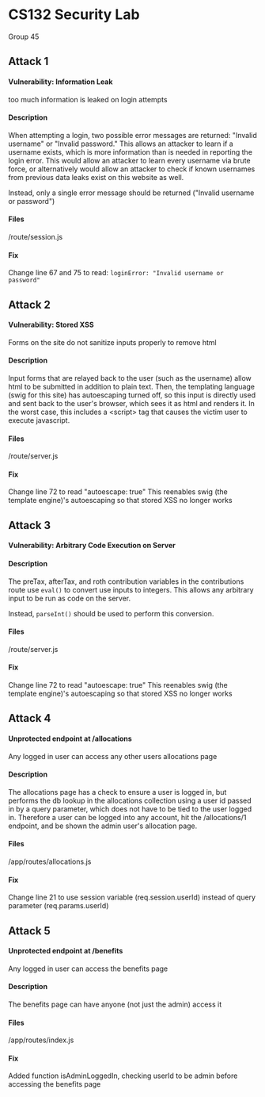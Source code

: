 # CS132 Security Lab
Group 45

## Attack 1
#### Vulnerability: Information Leak
too much information is leaked on login attempts

#### Description
When attempting a login, two possible error messages are returned: "Invalid username" or "Invalid password." This allows an attacker to learn if a username exists, which is more information than is needed in reporting the login error. This would allow an attacker to learn every username via brute force, or alternatively would allow an attacker to check if known usernames from previous data leaks exist on this website as well.

Instead, only a single error message should be returned ("Invalid username or password")


#### Files
/route/session.js

#### Fix
Change line 67 and 75 to read: `loginError: "Invalid username or password"`


## Attack 2
#### Vulnerability: Stored XSS
Forms on the site do not sanitize inputs properly to remove html

#### Description
Input forms that are relayed back to the user (such as the username) allow html to be submitted in addition to plain text. Then, the templating language (swig for this site) has autoescaping turned off, so this input is directly used and sent back to the user's browser, which sees it as html and renders it. In the worst case, this includes a &lt;script&gt; tag that causes the victim user to execute javascript.

#### Files
/route/server.js

#### Fix
Change line 72 to read "autoescape: true"
This reenables swig (the template engine)'s autoescaping so that stored XSS no longer works

## Attack 3
#### Vulnerability: Arbitrary Code Execution on Server

#### Description
The preTax, afterTax, and roth contribution variables in the contributions route use `eval()` to convert use inputs to integers. This allows any arbitrary input to be run as code on the server.

Instead, `parseInt()` should be used to perform this conversion.

#### Files
/route/server.js

#### Fix
Change line 72 to read "autoescape: true"
This reenables swig (the template engine)'s autoescaping so that stored XSS no longer works

## Attack 4 
#### Unprotected endpoint at /allocations
Any logged in user can access any other users allocations page

#### Description
The allocations page has a check to ensure a user is logged in, but performs the db lookup in the allocations collection using a user id passed in by a query parameter, which does not have to be tied to the user logged in. Therefore a user can be logged into any account, hit the /allocations/1 endpoint, and be shown the admin user's allocation page.

#### Files
/app/routes/allocations.js

#### Fix
Change line 21	to use session variable (req.session.userId) instead of query parameter (req.params.userId)

## Attack 5
#### Unprotected endpoint at /benefits
Any logged in user can access the benefits page

#### Description
The benefits page can have anyone (not just the admin) access it

#### Files
/app/routes/index.js

#### Fix
Added function isAdminLoggedIn, checking userId to be admin before accessing the benefits page

